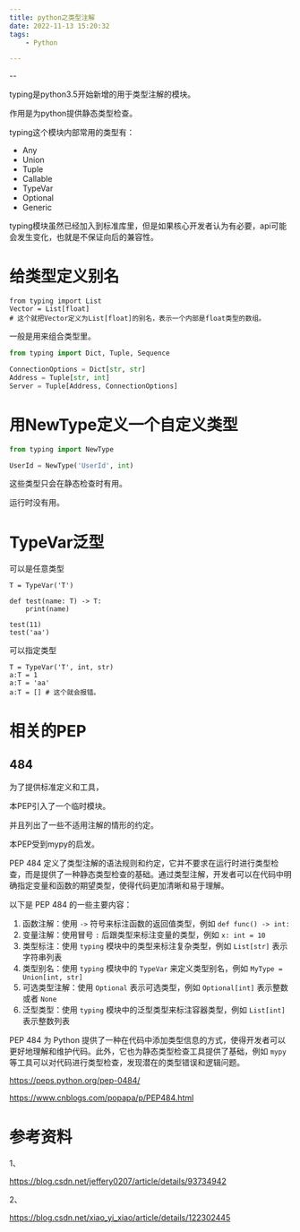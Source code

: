 ```yaml
---
title: python之类型注解
date: 2022-11-13 15:20:32
tags:
	- Python

---
```


--

typing是python3.5开始新增的用于类型注解的模块。

作用是为python提供静态类型检查。

typing这个模块内部常用的类型有：

* Any
* Union
* Tuple
* Callable
* TypeVar
* Optional
* Generic

typing模块虽然已经加入到标准库里，但是如果核心开发者认为有必要，api可能会发生变化，也就是不保证向后的兼容性。



# 给类型定义别名

```
from typing import List
Vector = List[float]
# 这个就把Vector定义为List[float]的别名，表示一个内部是float类型的数组。

```

一般是用来组合类型里。

```python
from typing import Dict, Tuple, Sequence

ConnectionOptions = Dict[str, str]
Address = Tuple[str, int]
Server = Tuple[Address, ConnectionOptions]

```

# 用NewType定义一个自定义类型

```python
from typing import NewType

UserId = NewType('UserId', int)
```



这些类型只会在静态检查时有用。

运行时没有用。

# TypeVar泛型

可以是任意类型

```
T = TypeVar('T')

def test(name: T) -> T:
	print(name)
	
test(11)
test('aa')
```

可以指定类型

```
T = TypeVar('T', int, str)
a:T = 1
a:T = 'aa'
a:T = [] # 这个就会报错。
```

# 相关的PEP

## 484

为了提供标准定义和工具，

本PEP引入了一个临时模块。

并且列出了一些不适用注解的情形的约定。

本PEP受到mypy的启发。

PEP 484 定义了类型注解的语法规则和约定，它并不要求在运行时进行类型检查，而是提供了一种静态类型检查的基础。通过类型注解，开发者可以在代码中明确指定变量和函数的期望类型，使得代码更加清晰和易于理解。

以下是 PEP 484 的一些主要内容：

1. 函数注解：使用 `->` 符号来标注函数的返回值类型，例如 `def func() -> int:`
2. 变量注解：使用冒号 `:` 后跟类型来标注变量的类型，例如 `x: int = 10`
3. 类型标注：使用 `typing` 模块中的类型来标注复杂类型，例如 `List[str]` 表示字符串列表
4. 类型别名：使用 `typing` 模块中的 `TypeVar` 来定义类型别名，例如 `MyType = Union[int, str]`
5. 可选类型注解：使用 `Optional` 表示可选类型，例如 `Optional[int]` 表示整数或者 `None`
6. 泛型类型：使用 `typing` 模块中的泛型类型来标注容器类型，例如 `List[int]` 表示整数列表

PEP 484 为 Python 提供了一种在代码中添加类型信息的方式，使得开发者可以更好地理解和维护代码。此外，它也为静态类型检查工具提供了基础，例如 `mypy` 等工具可以对代码进行类型检查，发现潜在的类型错误和逻辑问题。

https://peps.python.org/pep-0484/

https://www.cnblogs.com/popapa/p/PEP484.html

# 参考资料

1、

https://blog.csdn.net/jeffery0207/article/details/93734942

2、

https://blog.csdn.net/xiao_yi_xiao/article/details/122302445